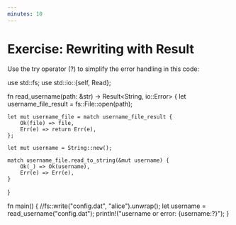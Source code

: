 ```yaml
---
minutes: 10
---
```


# Exercise: Rewriting with Result

Use the try operator (?) to simplify the error handling in this code:

use std::fs;
use std::io::{self, Read};

fn read_username(path: &str) -> Result<String, io::Error> {
    let username_file_result = fs::File::open(path);

    let mut username_file = match username_file_result {
        Ok(file) => file,
        Err(e) => return Err(e),
    };

    let mut username = String::new();

    match username_file.read_to_string(&mut username) {
        Ok(_) => Ok(username),
        Err(e) => Err(e),
    }
}

fn main() {
    //fs::write("config.dat", "alice").unwrap();
    let username = read_username("config.dat");
    println!("username or error: {username:?}");
}

